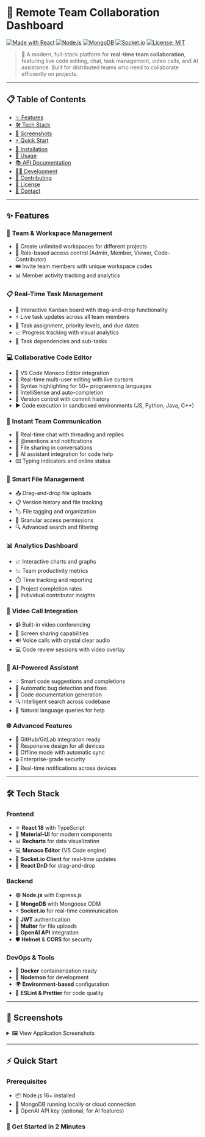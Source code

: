 # 🚀 Remote Team Collaboration Dashboard

[![Made with React](https://img.shields.io/badge/Made%20with-React-61DAFB.svg)](https://reactjs.org/)
[![Node.js](https://img.shields.io/badge/Node.js-339933.svg?logo=node.js&logoColor=white)](https://nodejs.org/)
[![MongoDB](https://img.shields.io/badge/MongoDB-47A248.svg?logo=mongodb&logoColor=white)](https://mongodb.com/)
[![Socket.io](https://img.shields.io/badge/Socket.io-010101.svg?logo=socket.io)](https://socket.io/)
[![License: MIT](https://img.shields.io/badge/License-MIT-yellow.svg)](https://opensource.org/licenses/MIT)

> 🌟 A modern, full-stack platform for **real-time team collaboration**, featuring live code editing, chat, task management, video calls, and AI assistance. Built for distributed teams who need to collaborate efficiently on projects.

---

## 📋 Table of Contents

- [✨ Features](#-features)
- [🛠️ Tech Stack](#️-tech-stack)
- [📸 Screenshots](#-screenshots)
- [⚡ Quick Start](#-quick-start)
- [🔧 Installation](#-installation)
- [🎯 Usage](#-usage)
- [📚 API Documentation](#-api-documentation)
- [👨‍💻 Development](#-development)
- [🤝 Contributing](#-contributing)
- [📄 License](#-license)
- [📧 Contact](#-contact)

---

## ✨ Features

### 👥 **Team & Workspace Management**
- 🏢 Create unlimited workspaces for different projects
- 👑 Role-based access control (Admin, Member, Viewer, Code-Contributor)
- 🎟️ Invite team members with unique workspace codes
- 📊 Member activity tracking and analytics

### 📋 **Real-Time Task Management**
- 📌 Interactive Kanban board with drag-and-drop functionality
- ⚡ Live task updates across all team members
- 🎯 Task assignment, priority levels, and due dates
- 📈 Progress tracking with visual analytics
- 🔗 Task dependencies and sub-tasks

### 💻 **Collaborative Code Editor**
- 🎨 VS Code Monaco Editor integration
- 👥 Real-time multi-user editing with live cursors
- 🌈 Syntax highlighting for 50+ programming languages
- 🧠 IntelliSense and auto-completion
- 📝 Version control with commit history
- ▶️ Code execution in sandboxed environments (JS, Python, Java, C++)

### 💬 **Instant Team Communication**
- 💭 Real-time chat with threading and replies
- 🔔 @mentions and notifications
- 📎 File sharing in conversations
- 🤖 AI assistant integration for code help
- ⌨️ Typing indicators and online status

### 📁 **Smart File Management**
- 📤 Drag-and-drop file uploads
- 📋 Version history and file tracking
- 🏷️ File tagging and organization
- 🔐 Granular access permissions
- 🔍 Advanced search and filtering

### 📊 **Analytics Dashboard**
- 📈 Interactive charts and graphs
- 📉 Team productivity metrics
- ⏱️ Time tracking and reporting
- 🎯 Project completion rates
- 👤 Individual contributor insights

### 🎥 **Video Call Integration**
- 📹 Built-in video conferencing
- 🎤 Screen sharing capabilities
- 🔊 Voice calls with crystal clear audio
- 💻 Code review sessions with video overlay

### 🤖 **AI-Powered Assistant**
- 💡 Smart code suggestions and completions
- 🐛 Automatic bug detection and fixes
- 📖 Code documentation generation
- 🔍 Intelligent search across codebase
- 💬 Natural language queries for help

### 🌐 **Advanced Features**
- 🔌 GitHub/GitLab integration ready
- 📱 Responsive design for all devices
- 🌙 Offline mode with automatic sync
- 🔒 Enterprise-grade security
- 🚀 Real-time notifications across devices

---

## 🛠️ Tech Stack

### **Frontend**
- ⚛️ **React 18** with TypeScript
- 🎨 **Material-UI** for modern components
- 📊 **Recharts** for data visualization
- 💻 **Monaco Editor** (VS Code engine)
- 🔄 **Socket.io Client** for real-time updates
- 📱 **React DnD** for drag-and-drop

### **Backend**
- 🟢 **Node.js** with Express.js
- 🍃 **MongoDB** with Mongoose ODM
- ⚡ **Socket.io** for real-time communication
- 🔐 **JWT** authentication
- 📁 **Multer** for file uploads
- 🤖 **OpenAI API** integration
- 🛡️ **Helmet** & **CORS** for security

### **DevOps & Tools**
- 🐳 **Docker** containerization ready
- 🔧 **Nodemon** for development
- 🌍 **Environment-based** configuration
- 📝 **ESLint & Prettier** for code quality

---

## 📸 Screenshots

<details>
<summary>🖼️ View Application Screenshots</summary>

### Dashboard Overview
![Dashboard](screenshots/dashboard.png)

### Code Editor
![Code Editor](screenshots/editor.png)

### Analytics
![Analytics](screenshots/analytics.png)

</details>

---

## ⚡ Quick Start

### Prerequisites
- 📦 Node.js 16+ installed
- 🍃 MongoDB running locally or cloud connection
- 🔑 OpenAI API key (optional, for AI features)

### 🚀 Get Started in 2 Minutes


